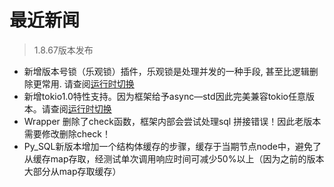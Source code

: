 # 最近新闻

> 1.8.67版本发布

* 新增版本号锁（乐观锁）插件，乐观锁是处理并发的一种手段, 甚至比逻辑删除更常用. 请查阅[运行时切换](#插件：版本锁/乐观锁)
* 新增tokio1.0特性支持。因为框架给予async—std因此完美兼容tokio任意版本。请查阅[运行时切换](#条件编译切换运行时)
* Wrapper 删除了check函数，框架内部会尝试处理sql 拼接错误！因此老版本需要修改删除check！
* Py_SQL新版本增加一个结构体缓存的步骤，缓存于当期节点node中，避免了从缓存map存取，经测试单次调用响应时间可减少50%以上（因为之前的版本大部分从map存取缓存）